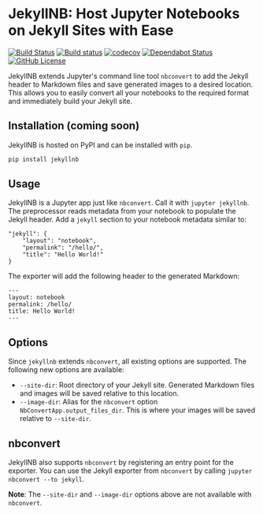 # JekyllNB: Host Jupyter Notebooks on Jekyll Sites with Ease

[![Build Status](https://travis-ci.org/klane/jekyllnb.svg?branch=master)](https://travis-ci.org/klane/jekyllnb)
[![Build status](https://ci.appveyor.com/api/projects/status/2go3eqnss66dmnj7?svg=true)](https://ci.appveyor.com/project/klane/jekyllnb)
[![codecov](https://codecov.io/gh/klane/jekyllnb/branch/master/graph/badge.svg)](https://codecov.io/gh/klane/jekyllnb)
[![Dependabot Status](https://api.dependabot.com/badges/status?host=github&repo=klane/jekyllnb)](https://dependabot.com)
[![GitHub License](https://img.shields.io/github/license/klane/jekyllnb.svg)](https://github.com/klane/jekyllnb/blob/master/LICENSE)

JekyllNB extends Jupyter's command line tool `nbconvert` to add the Jekyll header to Markdown files and save generated images to a desired location. This allows you to easily convert all your notebooks to the required format and immediately build your Jekyll site.

## Installation (coming soon)

JekyllNB is hosted on PyPI and can be installed with `pip`.

```bash
pip install jekyllnb
```

## Usage

JekyllNB is a Jupyter app just like `nbconvert`. Call it with `jupyter jekyllnb`. The preprocessor reads metadata from your notebook to populate the Jekyll header. Add a `jekyll` section to your notebook metadata similar to:

```
"jekyll": {
    "layout": "notebook",
    "permalink": "/hello/",
    "title": "Hello World!"
}
```

The exporter will add the following header to the generated Markdown:

```
---
layout: notebook
permalink: /hello/
title: Hello World!
---
```

## Options

Since `jekyllnb` extends `nbconvert`, all existing options are supported. The following new options are available:

- `--site-dir`: Root directory of your Jekyll site. Generated Markdown files and images will be saved relative to this location.
- `--image-dir`: Alias for the `nbconvert` option `NbConvertApp.output_files_dir`. This is where your images will be saved relative to `--site-dir`.

## nbconvert

JekyllNB also supports `nbconvert` by registering an entry point for the exporter. You can use the Jekyll exporter from `nbconvert` by calling `jupyter nbconvert --to jekyll`.

**Note**: The `--site-dir` and `--image-dir` options above are not available with `nbconvert`.
